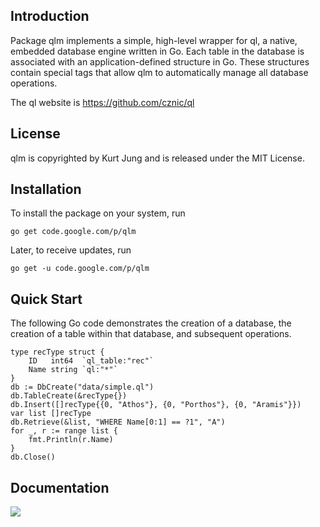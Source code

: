 ## Introduction ##

Package qlm implements a simple, high-level wrapper for ql, a native, embedded
database engine written in Go. Each table in the database is associated with an
application-defined structure in Go. These structures contain special tags that
allow qlm to automatically manage all database operations.

The ql website is https://github.com/cznic/ql

## License ##

qlm is copyrighted by Kurt Jung and is released under the MIT License.

## Installation ##

To install the package on your system, run
```
go get code.google.com/p/qlm
```
Later, to receive updates, run
```
go get -u code.google.com/p/qlm
```
## Quick Start ##

The following Go code demonstrates the creation of a database, the creation of
a table within that database, and subsequent operations.
```
type recType struct {
	ID   int64  `ql_table:"rec"`
	Name string `ql:"*"`
}
db := DbCreate("data/simple.ql")
db.TableCreate(&recType{})
db.Insert([]recType{{0, "Athos"}, {0, "Porthos"}, {0, "Aramis"}})
var list []recType
db.Retrieve(&list, "WHERE Name[0:1] == ?1", "A")
for _, r := range list {
	fmt.Println(r.Name)
}
db.Close()
```
## Documentation ##

[![](https://godoc.org/code.google.com/p/qlm?status.png)](https://godoc.org/code.google.com/p/qlm)